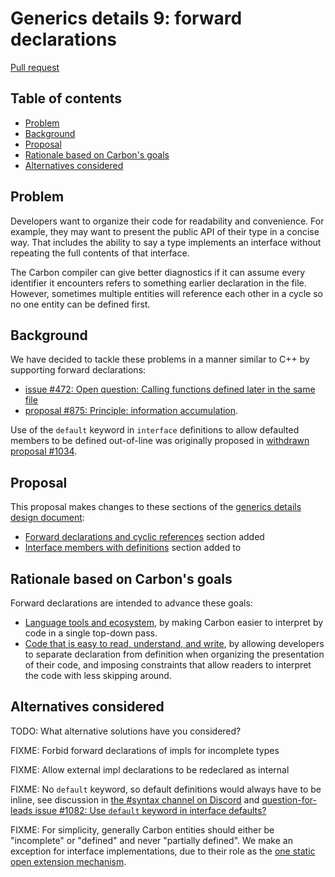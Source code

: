 # Generics details 9: forward declarations

<!--
Part of the Carbon Language project, under the Apache License v2.0 with LLVM
Exceptions. See /LICENSE for license information.
SPDX-License-Identifier: Apache-2.0 WITH LLVM-exception
-->

[Pull request](https://github.com/carbon-language/carbon-lang/pull/1084)

<!-- toc -->

## Table of contents

-   [Problem](#problem)
-   [Background](#background)
-   [Proposal](#proposal)
-   [Rationale based on Carbon's goals](#rationale-based-on-carbons-goals)
-   [Alternatives considered](#alternatives-considered)

<!-- tocstop -->

## Problem

Developers want to organize their code for readability and convenience. For
example, they may want to present the public API of their type in a concise way.
That includes the ability to say a type implements an interface without
repeating the full contents of that interface.

The Carbon compiler can give better diagnostics if it can assume every
identifier it encounters refers to something earlier declaration in the file.
However, sometimes multiple entities will reference each other in a cycle so no
one entity can be defined first.

## Background

We have decided to tackle these problems in a manner similar to C++ by
supporting forward declarations:

-   [issue #472: Open question: Calling functions defined later in the same file](https://github.com/carbon-language/carbon-lang/issues/472)
-   [proposal #875: Principle: information accumulation](https://github.com/carbon-language/carbon-lang/pull/875).

Use of the `default` keyword in `interface` definitions to allow defaulted
members to be defined out-of-line was originally proposed in
[withdrawn proposal #1034](https://github.com/carbon-language/carbon-lang/pull/1034).

## Proposal

This proposal makes changes to these sections of the
[generics details design document](/docs/design/generics/details.md):

-   [Forward declarations and cyclic references](/docs/design/generics/details.md#forward-declarations-and-cyclic-references)
    section added
-   [Interface members with definitions](/docs/design/generics/details.md#interface-members-with-definitions)
    section added to

## Rationale based on Carbon's goals

Forward declarations are intended to advance these goals:

-   [Language tools and ecosystem](/docs/project/goals.md#language-tools-and-ecosystem),
    by making Carbon easier to interpret by code in a single top-down pass.
-   [Code that is easy to read, understand, and write](/docs/project/goals.md#code-that-is-easy-to-read-understand-and-write),
    by allowing developers to separate declaration from definition when
    organizing the presentation of their code, and imposing constraints that
    allow readers to interpret the code with less skipping around.

## Alternatives considered

TODO: What alternative solutions have you considered?

FIXME: Forbid forward declarations of impls for incomplete types

FIXME: Allow external impl declarations to be redeclared as internal

FIXME: No `default` keyword, so default definitions would always have to be
inline, see discussion in
[the #syntax channel on Discord](https://discord.com/channels/655572317891461132/709488742942900284/941408009689641010)
and
[question-for-leads issue #1082: Use `default` keyword in interface defaults?](https://github.com/carbon-language/carbon-lang/issues/1082)

FIXME: For simplicity, generally Carbon entities should either be "incomplete"
or "defined" and never "partially defined". We make an exception for interface
implementations, due to their role as the
[one static open extension mechanism](https://github.com/carbon-language/carbon-lang/pull/998).
